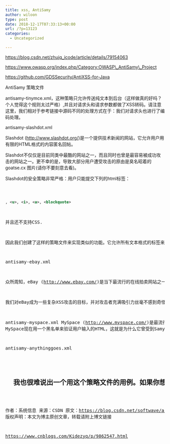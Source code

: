 ```yaml
---
title: xss, AntiSamy
author: wiloon
type: post
date: 2018-12-17T07:33:13+00:00
url: /?p=13123
categories:
  - Uncategorized

---
```

https://blog.csdn.net/zhujq_icode/article/details/79154063
  
https://www.owasp.org/index.php/Category:OWASP\_AntiSamy\_Project
  
https://github.com/GDSSecurity/AntiXSS-for-Java

AntiSamy 策略文件
  
antisamy-tinymce.xml，这种策略只允许传送纯文本到后台（这样做真的好吗？个人觉得这个规则太过严格）,并且对请求头和请求参数都做了XSS转码。请注意这里，我们相对于参考链接中源码不同的处理方式在于：我们对请求头也进行了编码处理。

antisamy-slashdot.xml
  
Slashdot (http://www.slashdot.org/)是一个提供技术新闻的网站，它允许用户用有限的HTML格式的内容匿名回帖。
  
Slashdot不仅仅是目前同类中最酷的网站之一，而且同时也曾是最容易被成功攻击的网站之一。更不幸的是，导致大部分用户遭受攻击的原由是臭名昭着的goatse.cx 图片(请你不要刻意去看)。
  
Slashdot的安全策略非常严格：用户只能提交下列的html标签：<pre data-language=HTML>

```xml
, <u>, <i>, <a>, <blockquote>
``` 

并且还不支持CSS.
  
因此我们创建了这样的策略文件来实现类似的功能。它允许所有文本格式的标签来直接修饰字体、颜色或者强调作用。

antisamy-ebay.xml
  
众所周知，eBay (http://www.ebay.com/)是当下最流行的在线拍卖网站之一。它是一个面向公众的站点，因此它允许任何人发布一系列富HTML的内容。
  
我们对eBay成为一些复杂XSS攻击的目标，并对攻击者充满吸引力丝毫不感到奇怪。由于eBay允许输入的内容列表包含了比Slashdot更多的富文本内容，所以它的受攻击面也要大得多。下面的标签看起来是eBay允许的（eBay没有公开标签的验证规则）:<a>,... 

  antisamy-myspace.xml
 MySpace (http://www.myspace.com/)是最流行的一个社交网站之一。用户允许提交几乎所有的他们想用的HTML和CSS，只要不包含JavaScript。
 MySpace现在用一个黑名单来验证用户输入的HTML，这就是为什么它曾受到Samy蠕虫攻击(http://namb.la/)的原因。Samy蠕虫攻击利用了一个本应该列入黑名单的单词(eval)来进行组合碎片攻击的，其实这也是AntiSamy立项的原因。


  antisamy-anythinggoes.xml

<h2>
  我也很难说出一个用这个策略文件的用例。如果你想允许所有有效的HTML和CSS元素输入（但能拒绝JavaScript或跟CSS相关的网络钓鱼攻击），你可以使用这个策略文件。其实即使MySpace也没有这么疯狂。然而，它确实提供了一个很好的参考，因为它包含了对于每个元素的基本规则，所以你在裁剪其它策略文件的时候可以把它作为一个知识库。
</h2>

  作者：系统信息
 来源：CSDN
 原文：https://blog.csdn.net/softwave/article/details/53761796
 版权声明：本文为博主原创文章，转载请附上博文链接


  https://www.cnblogs.com/Kidezyq/p/9862547.html
